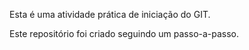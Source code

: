 Esta é uma atividade prática de iniciação do GIT.

Este repositório foi criado seguindo um passo-a-passo.
